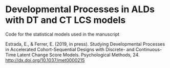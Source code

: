 # Developmental Processes in ALDs with DT and CT LCS models
Code for the statistical models used in the manuscript

Estrada, E., & Ferrer, E. (2019, in press). Studying Developmental Processes in Accelerated Cohort-Sequential Designs with Discrete- and Continuous-Time Latent Change Score Models. Psychological Methods, 24.
http://dx.doi.org/10.1037/met0000215
